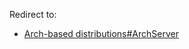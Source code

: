 Redirect to:

*   [Arch-based distributions#ArchServer](/index.php?title=Arch-based_distributions&redirect=no#ArchServer "Arch-based distributions")